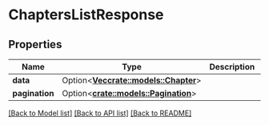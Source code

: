 # ChaptersListResponse

## Properties

Name | Type | Description | Notes
------------ | ------------- | ------------- | -------------
**data** | Option<[**Vec<crate::models::Chapter>**](chapter.md)> |  | [optional]
**pagination** | Option<[**crate::models::Pagination**](pagination.md)> |  | [optional]

[[Back to Model list]](../README.md#documentation-for-models) [[Back to API list]](../README.md#documentation-for-api-endpoints) [[Back to README]](../README.md)


